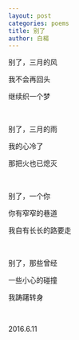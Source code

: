 ```yaml
---
layout: post
categories: poems
title: 别了
author: 白楊
---
```


别了，三月的风

我不会再回头

继续织一个梦

&nbsp;

别了，三月的雨

我的心冷了

那把火也已熄灭

&nbsp;

别了，一个你

你有窄窄的巷道

我自有长长的路要走

&nbsp;

别了，那些曾经

一些小心的碰撞

我踌躇转身

&nbsp;

2016.6.11


